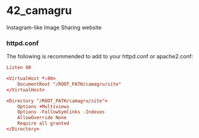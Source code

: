 # 42_camagru
Instagram-like Image Sharing website

### httpd.conf
The following is recommended to add to your httpd.conf or apache2.conf:

```conf
Listen 80

<VirtualHost *:80>
	DocumentRoot "/ROOT_PATH/camagru/site"
</VirtualHost>

<Directory "/ROOT_PATH/camagru/site">
	Options +Multiviews
	Options -FollowSymlinks -Indexes
	AllowOverride None
	Require all granted
</Directory>
```

